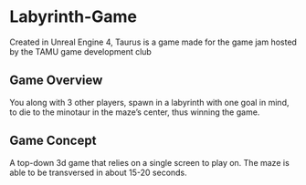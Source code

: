 # Labyrinth-Game
Created in Unreal Engine 4, Taurus is a game made for the game jam hosted by the TAMU game development club

## Game Overview
You along with 3 other players, spawn in a labyrinth with one goal in mind, to die to the minotaur in the maze’s center, thus winning the game.

## Game Concept
A top-down 3d game that relies on a single screen to play on. The maze is able to be transversed in about 15-20 seconds.
